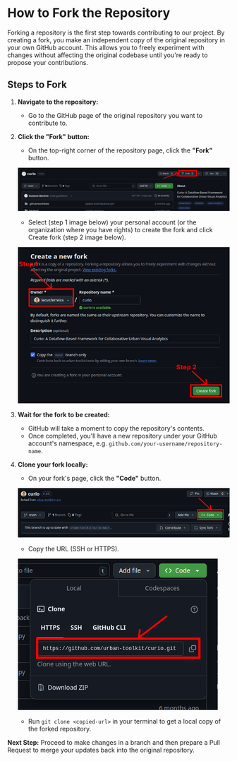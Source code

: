 # How to Fork the Repository

Forking a repository is the first step towards contributing to our project. By creating a fork, you make an independent copy of the original repository in your own GitHub account. This allows you to freely experiment with changes without affecting the original codebase until you're ready to propose your contributions.

## Steps to Fork

1. **Navigate to the repository:**
   - Go to the GitHub page of the original repository you want to contribute to.

2. **Click the "Fork" button:**
   - On the top-right corner of the repository page, click the **"Fork"** button.

   ![Fork Button](./images/fork_button.png)

   - Select (step 1 image below) your personal account (or the organization where you have rights) to create the fork and click Create fork (step 2 image below).

   ![Fork Creation](./images/creating_fork.png)

3. **Wait for the fork to be created:**
   - GitHub will take a moment to copy the repository's contents.
   - Once completed, you'll have a new repository under your GitHub account's namespace, e.g. `github.com/your-username/repository-name`.

4. **Clone your fork locally:**
   - On your fork's page, click the **"Code"** button.

   ![Clone Button](./images/clone_button.png)

   - Copy the URL (SSH or HTTPS).

   ![Copying Git Reference](./images/copying_git_reference.png)

   - Run `git clone <copied-url>` in your terminal to get a local copy of the forked repository.

**Next Step:**
Proceed to make changes in a branch and then prepare a Pull Request to merge your updates back into the original repository.
